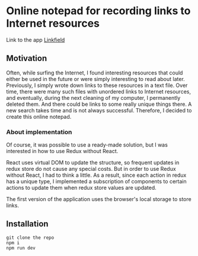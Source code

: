 # Online notepad for recording links to Internet resources

Link to the app [Linkfield](https://yurimcalex.github.io/linkfield/)

## Motivation

Often, while surfing the Internet, I found interesting resources that could either be used in the future or were simply interesting to read about later. Previously, I simply wrote down links to these resources in a text file. Over time, there were many such files with unordered links to Internet resources, and eventually, during the next cleaning of my computer, I permanently deleted them. And there could be links to some really unique things there. A new search takes time and is not always successful. Therefore, I decided to create this online notepad.

### About implementation

Of course, it was possible to use a ready-made solution, but I was interested in how to use Redux without React.

React uses virtual DOM to update the structure, so frequent updates in redux store do not cause any special costs. But in order to use Redux without React, I had to think a little. As a result, since each action in redux has a unique type, I implemented a subscription of components to certain actions to update them when redux store values are updated.

The first version of the application uses the browser's local storage to store links.

## Installation

```
git clone the repo
npm i
npm run dev
```